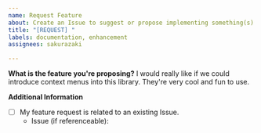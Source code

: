 ```yaml
---
name: Request Feature
about: Create an Issue to suggest or propose implementing something(s).
title: "[REQUEST] "
labels: documentation, enhancement
assignees: sakurazaki

---
```


**What is the feature you're proposing?**
I would really like if we could introduce context menus into this library. They're very cool and fun to use.

**Additional Information**
- [ ] My feature request is related to an existing Issue.
    - Issue (if referenceable):
